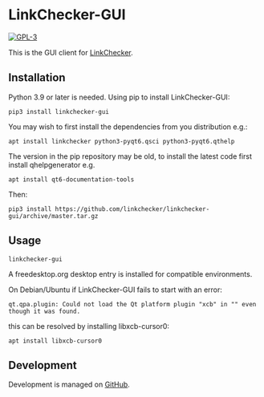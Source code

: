 # LinkChecker-GUI

[![GPL-3](https://img.shields.io/badge/license-GPL3-d49a6a.svg)](https://opensource.org/licenses/GPL-3.0)

This is the GUI client for [LinkChecker](https://linkchecker.github.io/linkchecker/).

## Installation

Python 3.9 or later is needed. Using pip to install LinkChecker-GUI:

`pip3 install linkchecker-gui`

You may wish to first install the dependencies from you distribution e.g.:

`apt install linkchecker python3-pyqt6.qsci python3-pyqt6.qthelp`

The version in the pip repository may be old, to install the latest code first
install qhelpgenerator e.g.

`apt install qt6-documentation-tools`

Then:

`pip3 install https://github.com/linkchecker/linkchecker-gui/archive/master.tar.gz`

## Usage

`linkchecker-gui`

A freedesktop.org desktop entry is installed for compatible environments.

On Debian/Ubuntu if LinkChecker-GUI fails to start with an error:

    qt.qpa.plugin: Could not load the Qt platform plugin "xcb" in "" even though it was found.

this can be resolved by installing libxcb-cursor0:

`apt install libxcb-cursor0`

## Development

Development is managed on [GitHub](https://github.com/linkchecker/linkchecker-gui).
